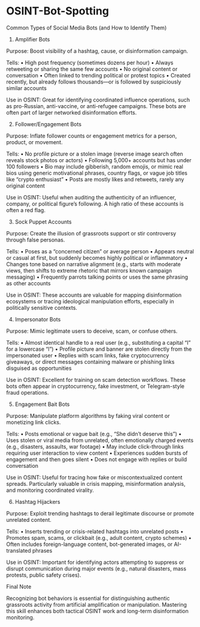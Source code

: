 # OSINT-Bot-Spotting

Common Types of Social Media Bots (and How to Identify Them)

1. Amplifier Bots

Purpose: Boost visibility of a hashtag, cause, or disinformation campaign.

Tells:
•	High post frequency (sometimes dozens per hour)
•	Always retweeting or sharing the same few accounts
•	No original content or conversation
•	Often linked to trending political or protest topics
•	Created recently, but already follows thousands—or is followed by suspiciously similar accounts

Use in OSINT: Great for identifying coordinated influence operations, such as pro-Russian, anti-vaccine, or anti-refugee campaigns. These bots are often part of larger networked disinformation efforts.



2. Follower/Engagement Bots

Purpose: Inflate follower counts or engagement metrics for a person, product, or movement.

Tells:
•	No profile picture or a stolen image (reverse image search often reveals stock photos or actors)
•	Following 5,000+ accounts but has under 100 followers
•	Bio may include gibberish, random emojis, or mimic real bios using generic motivational phrases, country flags, or vague job titles like “crypto enthusiast”
•	Posts are mostly likes and retweets, rarely any original content

Use in OSINT: Useful when auditing the authenticity of an influencer, company, or political figure’s following. A high ratio of these accounts is often a red flag.



3. Sock Puppet Accounts

Purpose: Create the illusion of grassroots support or stir controversy through false personas.

Tells:
•	Poses as a “concerned citizen” or average person
•	Appears neutral or casual at first, but suddenly becomes highly political or inflammatory
•	Changes tone based on narrative alignment (e.g., starts with moderate views, then shifts to extreme rhetoric that mirrors known campaign messaging)
•	Frequently parrots talking points or uses the same phrasing as other accounts

Use in OSINT: These accounts are valuable for mapping disinformation ecosystems or tracing ideological manipulation efforts, especially in politically sensitive contexts.



4. Impersonator Bots

Purpose: Mimic legitimate users to deceive, scam, or confuse others.

Tells:
•	Almost identical handle to a real user (e.g., substituting a capital “I” for a lowercase “l”)
•	Profile picture and banner are stolen directly from the impersonated user
•	Replies with scam links, fake cryptocurrency giveaways, or direct messages containing malware or phishing links disguised as opportunities

Use in OSINT: Excellent for training on scam detection workflows. These bots often appear in cryptocurrency, fake investment, or Telegram-style fraud operations.



5. Engagement Bait Bots

Purpose: Manipulate platform algorithms by faking viral content or monetizing link clicks.

Tells:
•	Posts emotional or vague bait (e.g., “She didn’t deserve this”)
•	Uses stolen or viral media from unrelated, often emotionally charged events (e.g., disasters, assaults, war footage)
•	May include click-through links requiring user interaction to view content
•	Experiences sudden bursts of engagement and then goes silent
•	Does not engage with replies or build conversation

Use in OSINT: Useful for tracing how fake or miscontextualized content spreads. Particularly valuable in crisis mapping, misinformation analysis, and monitoring coordinated virality.



6. Hashtag Hijackers

Purpose: Exploit trending hashtags to derail legitimate discourse or promote unrelated content.

Tells:
•	Inserts trending or crisis-related hashtags into unrelated posts
•	Promotes spam, scams, or clickbait (e.g., adult content, crypto schemes)
•	Often includes foreign-language content, bot-generated images, or AI-translated phrases

Use in OSINT: Important for identifying actors attempting to suppress or disrupt communication during major events (e.g., natural disasters, mass protests, public safety crises).



Final Note

Recognizing bot behaviors is essential for distinguishing authentic grassroots activity from artificial amplification or manipulation. Mastering this skill enhances both tactical OSINT work and long-term disinformation monitoring.

